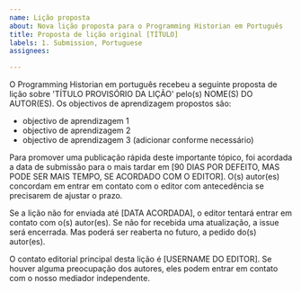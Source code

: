 ```yaml
---
name: Lição proposta
about: Nova lição proposta para o Programming Historian em Português
title: Proposta de lição original [TÍTULO]
labels: 1. Submission, Portuguese
assignees: 

---
```


O Programming Historian em português recebeu a seguinte proposta de lição sobre 'TÍTULO PROVISÓRIO DA LIÇÃO' pelo(s) NOME(S) DO AUTOR(ES). Os objectivos de aprendizagem propostos são:

- objectivo de aprendizagem 1
- objectivo de aprendizagem 2
- objectivo de aprendizagem 3 (adicionar conforme necessário)

Para promover uma publicação rápida deste importante tópico, foi acordada a data de submissão para o mais tardar em [90 DIAS POR DEFEITO, MAS PODE SER MAIS TEMPO, SE ACORDADO COM O EDITOR]. O(s) autor(es) concordam em entrar em contato com o editor com antecedência se precisarem de ajustar o prazo.

Se a lição não for enviada até [DATA ACORDADA], o editor tentará entrar em contato com o(s) autor(es). Se não for recebida uma atualização, a issue será encerrada. Mas poderá ser reaberta no futuro, a pedido do(s) autor(es).

O contato editorial principal desta lição é [USERNAME DO EDITOR]. Se houver alguma preocupação dos autores, eles podem entrar em contato com o nosso mediador independente.


